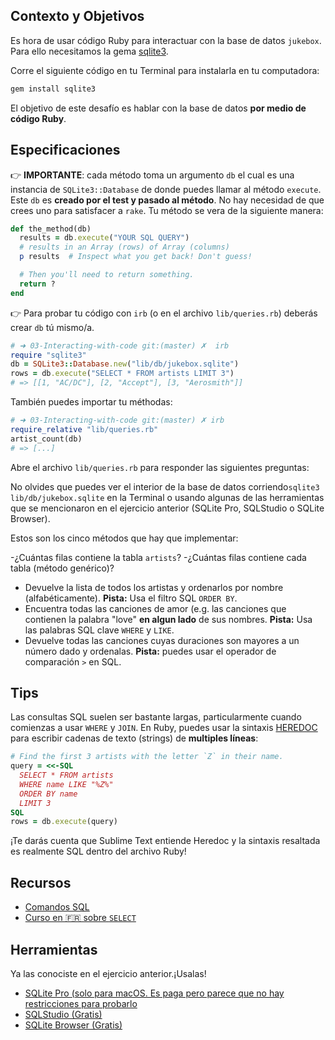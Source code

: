 ## Contexto y Objetivos

Es hora de usar código Ruby para interactuar con la base de datos `jukebox`. Para ello necesitamos la gema [sqlite3](http://rubygems.org/gems/sqlite3).

Corre el siguiente código en tu Terminal  para instalarla en tu computadora:

```bash
gem install sqlite3
```

El objetivo de este desafío es hablar con la base de datos **por medio de código Ruby**.

## Especificaciones

👉 **IMPORTANTE**: cada método toma un argumento `db` el cual es una instancia de `SQLite3::Database` de donde puedes llamar al método `execute`. Este `db` es **creado por el test y pasado al método**. No hay necesidad de que crees uno para satisfacer a `rake`. Tu método se vera de la siguiente manera:

```ruby
def the_method(db)
  results = db.execute("YOUR SQL QUERY")
  # results in an Array (rows) of Array (columns)
  p results  # Inspect what you get back! Don't guess!

  # Then you'll need to return something.
  return ?
end
```

👉 Para probar tu código con `irb` (o en el archivo `lib/queries.rb`) deberás crear `db` tú mismo/a.

```ruby
# ➜ 03-Interacting-with-code git:(master) ✗  irb
require "sqlite3"
db = SQLite3::Database.new("lib/db/jukebox.sqlite")
rows = db.execute("SELECT * FROM artists LIMIT 3")
# => [[1, "AC/DC"], [2, "Accept"], [3, "Aerosmith"]]
```
También puedes importar tu méthodas:

```ruby
# ➜ 03-Interacting-with-code git:(master) ✗ irb
require_relative "lib/queries.rb"
artist_count(db)
# => [...]
```

Abre el archivo  `lib/queries.rb` para responder las siguientes preguntas:

No olvides que puedes ver el interior de la base de datos corriendo`sqlite3 lib/db/jukebox.sqlite` en la Terminal o usando algunas de las herramientas que se mencionaron en el ejercicio anterior (SQLite Pro, SQLStudio o SQLite Browser).

Estos son los cinco métodos que hay que implementar:

-¿Cuántas filas contiene la tabla `artists`?
-¿Cuántas filas contiene cada tabla (método genérico)?
- Devuelve la lista de todos los artistas y ordenarlos por nombre (alfabéticamente). **Pista:** Usa el filtro SQL `ORDER BY`.
- Encuentra todas las canciones de amor (e.g. las canciones que contienen la palabra "love" **en algun lado** de sus nombres. **Pista:** Usa las palabras SQL clave `WHERE` y `LIKE`.
- Devuelve todas las canciones cuyas duraciones son mayores a un número dado y ordenalas. **Pista:** puedes usar el operador de comparación `>` en SQL.

## Tips

Las consultas SQL suelen ser bastante largas, particularmente cuando comienzas a usar `WHERE` y `JOIN`. En Ruby, puedes usar la sintaxis [HEREDOC](https://zaiste.net/heredoc_in_ruby/) para escribir cadenas de texto (strings) de **multiples líneas**:

```ruby
# Find the first 3 artists with the letter `Z` in their name.
query = <<-SQL
  SELECT * FROM artists
  WHERE name LIKE "%Z%"
  ORDER BY name
  LIMIT 3
SQL
rows = db.execute(query)
```

¡Te darás cuenta que Sublime Text entiende Heredoc y la sintaxis resaltada es realmente SQL dentro del archivo Ruby!

## Recursos

* [Comandos SQL](http://www.sqlcommands.net/)
* [Curso en 🇫🇷 sobre `SELECT`](http://sqlpro.developpez.com/cours/sqlaz/select/#L3.4)

## Herramientas

Ya las conociste en el ejercicio anterior.¡Usalas!

- [SQLite Pro (solo para macOS. Es paga pero parece que no hay restricciones para probarlo](https://www.sqlitepro.com/)
- [SQLStudio (Gratis)](http://sqlitestudio.pl/)
- [SQLite Browser (Gratis)](http://sqlitebrowser.org/)
